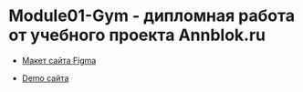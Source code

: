 # Module01-Gym - дипломная работа от учебного проекта Annblok.ru

- [Макет сайта Figma](https://www.figma.com/file/hhQu8m9IgomTm2e9ZvgXcm/Макет-для-курса-Annblok?node-id=771%3A29)

- [Demo сайта](https://sanchaia.github.io/Module01-Gym/index.html)
